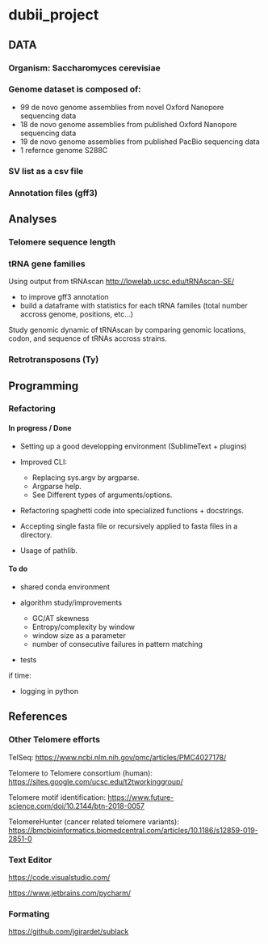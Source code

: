 # dubii_project

## DATA
### Organism: Saccharomyces cerevisiae
### Genome dataset is composed of:
  - 99 de novo genome assemblies from novel Oxford Nanopore sequencing data
  - 18 de novo genome assemblies from published Oxford Nanopore sequencing data
  - 19 de novo genome assemblies from published PacBio sequencing data
  - 1 refernce genome S288C
### SV list as a csv file
### Annotation files (gff3)

## Analyses
### Telomere sequence length
### tRNA gene families

Using output from tRNAscan http://lowelab.ucsc.edu/tRNAscan-SE/
- to improve gff3 annotation 
- build a dataframe with statistics for each tRNA familes (total number accross genome, positions, etc...)

Study genomic dynamic of tRNAscan by comparing genomic locations, codon, and
sequence of tRNAs accross strains.

### Retrotransposons (Ty)

## Programming

### Refactoring

#### In progress / Done

- Setting up a good developping environment (SublimeText + plugins)

- Improved CLI:
  - Replacing sys.argv by argparse.
  - Argparse help.
  - See Different types of arguments/options.
  
- Refactoring spaghetti code into specialized functions + docstrings.

- Accepting single fasta file or recursively applied to fasta files in a
  directory.
  
- Usage of pathlib.

#### To do

- shared conda environment 

- algorithm study/improvements
  - GC/AT skewness
  - Entropy/complexity by window
  - window size as a parameter
  - number of consecutive failures in pattern matching

- tests

if time:
- logging in python

## References

### Other Telomere efforts

TelSeq: https://www.ncbi.nlm.nih.gov/pmc/articles/PMC4027178/

Telomere to Telomere consortium (human): https://sites.google.com/ucsc.edu/t2tworkinggroup/

Telomere motif identification: https://www.future-science.com/doi/10.2144/btn-2018-0057

TelomereHunter (cancer related telomere variants): https://bmcbioinformatics.biomedcentral.com/articles/10.1186/s12859-019-2851-0

### Text Editor

https://code.visualstudio.com/

https://www.jetbrains.com/pycharm/

### Formating

https://github.com/jgirardet/sublack

